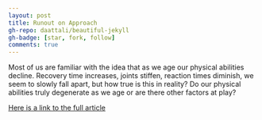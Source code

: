 ```yaml
---
layout: post
title: Runout on Approach
gh-repo: daattali/beautiful-jekyll
gh-badge: [star, fork, follow]
comments: true
---
```


Most of us are familiar with the idea that as we age our physical abilities decline. Recovery time increases, joints stiffen, reaction times diminish, we seem to slowly fall apart, but how true is this in reality? Do our physical abilities truly degenerate as we age or are there other factors at play?

[Here is a link to the full article](https://medium.com/@rsmecking/runout-on-approach-9c359e2a73b5)
